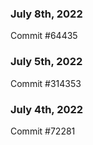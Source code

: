 ### July 8th, 2022

Commit #64435

### July 5th, 2022

Commit #314353


### July 4th, 2022

Commit #72281

